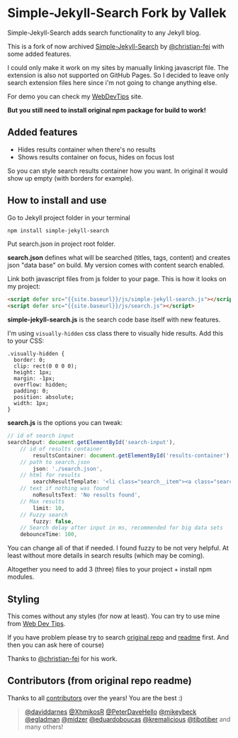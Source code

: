 # Simple-Jekyll-Search Fork by Vallek

Simple-Jekyll-Search adds search functionality to any Jekyll blog.

This is a fork of now archived [Simple-Jekyll-Search](https://github.com/christian-fei/Simple-Jekyll-Search) by [@christian-fei](https://github.com/christian-fei) with some added features.

I could only make it work on my sites by manually linking javascript file. The extension is also not supported on GitHub Pages. So I decided to leave only search extension files here since i'm not going to change anything else. 

For demo you can check my [WebDevTips](https://vallek.github.io/webdevtips/) site.

**But you still need to install original npm package for build to work!**

## Added features
* Hides results container when there's no results
* Shows results container on focus, hides on focus lost

So you can style search results container how you want. In original it would show up empty (with borders for example).

## How to install and use

Go to Jekyll project folder in your terminal

```sh
npm install simple-jekyll-search
```

Put search.json in project root folder.

**search.json** defines what will be searched (titles, tags, content) and creates json "data base" on build. My version comes with content search enabled.

Link both javascript files from js folder to your page. This is how it looks on my project: 

```html
<script defer src="{{site.baseurl}}/js/simple-jekyll-search.js"></script>
<script defer src="{{site.baseurl}}/js/search.js"></script>
```
**simple-jekyll-search.js** is the search code base itself with new features.

I'm using `visually-hidden` css class there to visually hide results. Add this to your CSS:
```
.visually-hidden {
  border: 0;
  clip: rect(0 0 0 0);
  height: 1px;
  margin: -1px;
  overflow: hidden;
  padding: 0;
  position: absolute;
  width: 1px;
}
``` 

**search.js** is the options you can tweak:
```js
// id of search input
searchInput: document.getElementById('search-input'),
    // id of results container
		resultsContainer: document.getElementById('results-container'),
    // path to search.json
		json: './search.json',
    // html for results
		searchResultTemplate: '<li class="search__item"><a class="search__link" href="{url}">{title}</a></li>',
    // text if nothing was found
		noResultsText: 'No results found',
    // Max results
		limit: 10,
    // Fuzzy search
		fuzzy: false,
    // Search delay after input in ms, recommended for big data sets 
    debounceTime: 100,
```
You can change all of that if needed. I found fuzzy to be not very helpful. At least without more details in search results (which may be coming). 

Altogether you need to add 3 (three) files to your project + install npm modules.

## Styling
This comes without any styles (for now at least). You can try to use mine from [Web Dev Tips](https://github.com/Vallek/webdevtips/blob/master/_sass/minima/_layout.scss#LL135C1-L135C10).

If you have problem please try to search [original repo](https://github.com/christian-fei/Simple-Jekyll-Search/issues?q=is%3Aissue+is%3Aclosed) and [readme](https://github.com/christian-fei/Simple-Jekyll-Search#readme) first. And then you can ask here of course)  

Thanks to [@christian-fei](https://github.com/christian-fei) for his work.

## Contributors (from original repo readme)

Thanks to all [contributors](https://github.com/christian-fei/Simple-Jekyll-Search/graphs/contributors) over the years! You are the best :)

> [@daviddarnes](https://github.com/daviddarnes)
[@XhmikosR](https://github.com/XhmikosR)
[@PeterDaveHello](https://github.com/PeterDaveHello)
[@mikeybeck](https://github.com/mikeybeck)
[@egladman](https://github.com/egladman)
[@midzer](https://github.com/midzer)
[@eduardoboucas](https://github.com/eduardoboucas)
[@kremalicious](https://github.com/kremalicious)
[@tibotiber](https://github.com/tibotiber)
and many others!

